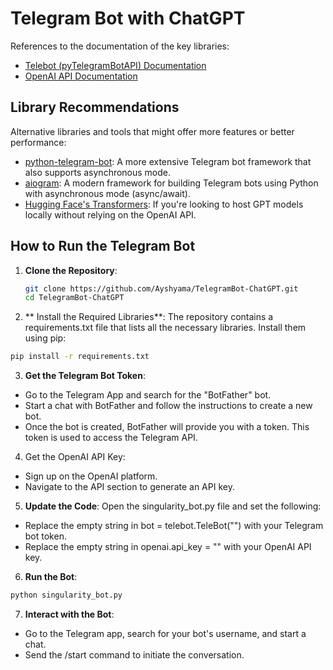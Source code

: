 # Telegram Bot with ChatGPT

References to the documentation of the key libraries:

- [Telebot (pyTelegramBotAPI) Documentation](https://github.com/eternnoir/pyTelegramBotAPI)
- [OpenAI API Documentation](https://beta.openai.com/docs/)

## Library Recommendations

Alternative libraries and tools that might offer more features or better performance:

- [python-telegram-bot](https://github.com/python-telegram-bot/python-telegram-bot): A more extensive Telegram bot framework that also supports asynchronous mode.
- [aiogram](https://github.com/aiogram/aiogram): A modern framework for building Telegram bots using Python with asynchronous mode (async/await).
- [Hugging Face's Transformers](https://github.com/huggingface/transformers): If you're looking to host GPT models locally without relying on the OpenAI API.

## How to Run the Telegram Bot

1. **Clone the Repository**:
   ```bash
   git clone https://github.com/Ayshyama/TelegramBot-ChatGPT.git
   cd TelegramBot-ChatGPT
   ```

2. ** Install the Required Libraries**: 
The repository contains a requirements.txt file that lists all the necessary libraries. Install them using pip:

```bash
pip install -r requirements.txt
```

3. **Get the Telegram Bot Token**:

- Go to the Telegram App and search for the "BotFather" bot.
- Start a chat with BotFather and follow the instructions to create a new bot.
- Once the bot is created, BotFather will provide you with a token. This token is used to access the Telegram API.

4. Get the OpenAI API Key:

- Sign up on the OpenAI platform.
- Navigate to the API section to generate an API key.
  
5. **Update the Code**:
Open the singularity_bot.py file and set the following:

- Replace the empty string in bot = telebot.TeleBot("") with your Telegram bot token.
- Replace the empty string in openai.api_key = "" with your OpenAI API key.
  
6. **Run the Bot**:

```bash
python singularity_bot.py
```
7. **Interact with the Bot**:
- Go to the Telegram app, search for your bot's username, and start a chat.
- Send the /start command to initiate the conversation.
